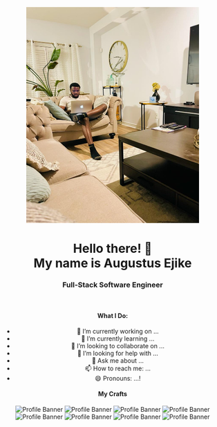 <center>
<img src="https://github.com/Crafting-Solution/Crafting-Solution/blob/8c6199ec8f38e1e5bafa1f83f21860219819ab05/WhatsApp%20Image%202024-03-22%20at%2014.43.50.jpeg" alt="Profile Banner" height="500px" width="400px"/>

<h1>Hello there! 👋  <br> 
My name is Augustus Ejike</h1>

<h3>Full-Stack Software Engineer</h3>
<br>
<h4> What I Do: </h4>

- 🔭 I’m currently working on ...
- 🌱 I’m currently learning ...
- 👯 I’m looking to collaborate on ...
- 🤔 I’m looking for help with ...
- 💬 Ask me about ...
- 📫 How to reach me: ...
- 😄 Pronouns: ...!

<h4>My Crafts</h4>
<img src="https://www.w3.org/html/logo/downloads/HTML5_Logo_512.png" alt="Profile Banner" height="50px" width="50px"/>
<img src="https://upload.wikimedia.org/wikipedia/commons/6/62/CSS3_logo.svg" alt="Profile Banner" height="50px" width="50px"/>
<img src="https://upload.wikimedia.org/wikipedia/commons/6/6a/JavaScript-logo.png" alt="Profile Banner" height="50px" width="50px"/>
<img src="https://upload.wikimedia.org/wikipedia/commons/9/95/Vue.js_Logo_2.svg" alt="Profile Banner" height="50px" width="50px"/>
<img src="https://upload.wikimedia.org/wikipedia/commons/b/b2/Bootstrap_logo.svg" alt="Profile Banner" height="50px" width="50px"/>
<img src="https://upload.wikimedia.org/wikipedia/commons/0/0a/MySQL_textlogo.svg" alt="Profile Banner" height="100px" width="100px"/>
<img src="https://upload.wikimedia.org/wikipedia/commons/3/37/Firebase_Logo.svg" alt="Profile Banner" height="100px" width="100px"/>
<img src="https://laravel.com/img/logomark.min.svg" alt="Profile Banner" height="50px" width="50px"/>


</center>
